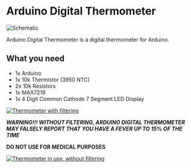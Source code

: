 # Arduino Digital Thermometer

![Schematic](https://i.imgur.com/h2RSap5.png)

Arduino Digital Thermometer is a digital thermometer for Arduino.

## What you need 

* 1x Arduino
* 1x 10k Thermistor (3950 NTC)
* 2x 10k Resistors
* 1x MAX7219 
* 1x 4 Digit Common Cathode 7 Segment LED Display

[![Thermometer with filtering](https://thumbs.gfycat.com/EagerWildIberiannase-size_restricted.gif)](https://gfycat.com/gifs/detail/EagerWildIberiannase)

***WARNING!!! WITHOUT FILTERING, ARDUINO DIGITAL THERMOMETER MAY FALSELY REPORT THAT YOU HAVE A FEVER UP TO 15% OF THE TIME***

**DO NOT USE FOR MEDICAL PURPOSES** 

[![Thermometer in use, without filtering](https://thumbs.gfycat.com/AmusedHealthyLeech-size_restricted.gif)](https://gfycat.com/AmusedHealthyLeech)


